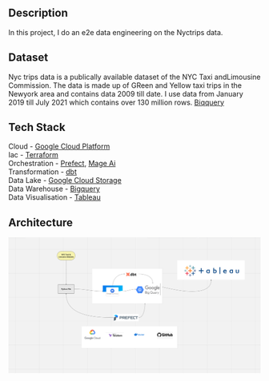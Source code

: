 
## Description
In this project, I do an e2e data engineering on the Nyctrips data. 



## Dataset

Nyc trips data is a publically available dataset of the NYC Taxi andLimousine Commission. The data is made up of GReen and Yellow taxi trips in the Newyork area and contains data 2009 till date.  I use data from January 2019 till July 2021 which contains over 130 million rows. [Biqquery](https://github.com/d-owusu/Nyctrips-Data-Eng/blob/main/images/bq.png)


## Tech Stack
Cloud - [Google Cloud Platform](https://cloud.google.com/?hl=en) \
Iac - [Terraform](https://www.terraform.io/) \
Orchestration - [Prefect](https://www.prefect.io/), [Mage Ai](https://www.mage.ai/) \
Transformation - [dbt](https://www.getdbt.com/)  \
Data Lake - [Google Cloud Storage]()  \
Data Warehouse - [Bigquery]()  \
Data Visualisation  - [Tableau]()


## Architecture

![](https://github.com/d-owusu/Nyctrips-Data-Eng/blob/main/images/Architecture.png)


